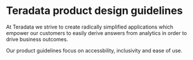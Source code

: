 # Teradata product design guidelines

At Teradata we strive to create radically simplified applications which empower our customers to easily derive answers from analytics in order to drive business outcomes.

Our product guidelines focus on accessbility, inclusivity and ease of use.

